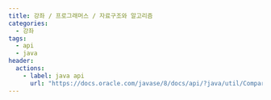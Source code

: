 ```yaml
---
title: 강좌 / 프로그래머스 / 자료구조와 알고리즘
categories: 
  - 강좌
tags: 
  - api
  - java
header:  
  actions:
    - label: java api
      url: "https://docs.oracle.com/javase/8/docs/api/?java/util/Comparator.html"
---
```

<!--stackedit_data:
eyJoaXN0b3J5IjpbMTg1NzM5NjcwNV19
-->